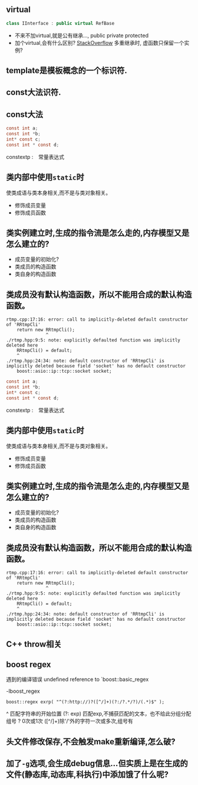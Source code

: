 ## virtual
```cpp
class IInterface : public virtual RefBase
```
* 不来不加virtual,就是公有继承...,
  public
  private
  protected
* 加个virtual,会有什么区别?
[StackOverflow](http://stackoverflow.com/a/21607)
多重继承时, 虚函数只保留一个实例?

## template是模板概念的一个标识符.

## const大法识符.

## const大法
``` c
const int a;
const int *b;
int* const c;
const int * const d;
```

constextp :　常量表达式

## 类内部中使用`static`时
使类成语与类本身相关,而不是与类对象相关。
- 修饰成员变量
- 修饰成员函数

## 类实例建立时,生成的指令流是怎么走的,内存模型又是怎么建立的?
- 成员变量的初始化?
- 类成员的构造函数
- 类自身的构造函数


## 类成员没有默认构造函数，所以不能用合成的默认构造函数。
```shell
rtmp.cpp:17:16: error: call to implicitly-deleted default constructor of 'RRtmpCli'
    return new RRtmpCli();
               ^
./rtmp.hpp:9:5: note: explicitly defaulted function was implicitly deleted here
    RRtmpCli() = default;
    ^
./rtmp.hpp:24:34: note: default constructor of 'RRtmpCli' is implicitly deleted because field 'socket' has no default constructor
    boost::asio::ip::tcp::socket socket;
```
``` c
const int a;
const int *b;
int* const c;
const int * const d;
```

constextp :　常量表达式

## 类内部中使用`static`时
使类成语与类本身相关,而不是与类对象相关。
- 修饰成员变量
- 修饰成员函数

## 类实例建立时,生成的指令流是怎么走的,内存模型又是怎么建立的?
- 成员变量的初始化?
- 类成员的构造函数
- 类自身的构造函数


## 类成员没有默认构造函数，所以不能用合成的默认构造函数。
```shell
rtmp.cpp:17:16: error: call to implicitly-deleted default constructor of 'RRtmpCli'
    return new RRtmpCli();
               ^
./rtmp.hpp:9:5: note: explicitly defaulted function was implicitly deleted here
    RRtmpCli() = default;
    ^
./rtmp.hpp:24:34: note: default constructor of 'RRtmpCli' is implicitly deleted because field 'socket' has no default constructor
    boost::asio::ip::tcp::socket socket;
```

## C++ throw相关

## boost regex

遇到的编译错误
undefined reference to `boost::basic_regex

-lboost_regex 

`boost::regex exrp( "^(?:http://)?([^/]+)(?:/?.*/?)/(.*)$" );`

^ 匹配字符串的开始位置
(?: exp) 匹配exp,不捕获匹配的文本，也不给此分组分配组号
? 0次或1次
([^/]+)除'/'外的字符一次或多次,组号有


## 头文件修改保存,不会触发make重新编译,怎么破?

## 加了`-g`选项,会生成debug信息...但实质上是在生成的文件(静态库,动态库,科执行)中添加饿了什么呢?